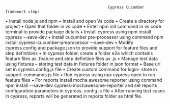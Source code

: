                                                  Cypress Cucumber framework steps

•	Install node js and npm
•	Install and open Vs code
•	Create a directory for project
•	Open that folder in vs code
•	Enter npm init command in vs code terminal to provide package details
•	Install cypress using npm install cypress --save-dev
•	Install cucumber pre-processor using command npm install cypress-cucumber-preprocessor --save-dev
•	Modify cypress.config and package.json to provide support for feature files and step definitions
•	In cypress folder, create a folder e2e which contains feature files as .feature and step definition files as .js
•	Manage test data using fixtures – storing test data in fixtures folder in json format
•	Base url set in cypress.config.js file
•	Create custom command for login- store in support-commands.js file
•	Run cypress using npx cypress open  to run feature files 
•	For reports install mocha awesome reporter using command npm install --save-dev cypress-mochawesome-reporter  and set reports configuration parameters in  cypress. config.js file
•	After running test cases in cypress, reports will be generated in reports folder as html file.

